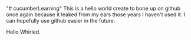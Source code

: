 "# cucumberLearning" 
This is a hello world create to bone up on github once again because it leaked from my ears those years I haven't used it.
I can hopefully use github easier in the future.

Hello Whirled.
